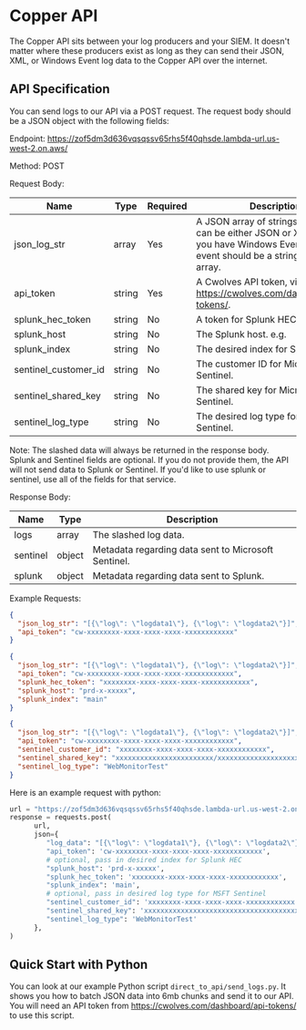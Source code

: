 # Copper API

The Copper API sits between your log producers and your SIEM. It doesn't matter where these producers exist as long as they can send their JSON, XML, or Windows Event log data to the Copper API over the internet.

## API Specification

You can send logs to our API via a POST request. The request body should be a JSON object with the following fields:

Endpoint: <https://zof5dm3d636vqsqssv65rhs5f40qhsde.lambda-url.us-west-2.on.aws/>

Method: POST

Request Body:

| Name                 | Type   | Required | Description                                                                                                                                           |
| -------------------- | ------ | -------- | ----------------------------------------------------------------------------------------------------------------------------------------------------- |
| json_log_str         | array  | Yes      | A JSON array of strings. Each item can be either JSON or XML format. If you have Windows Event Logs, each event should be a string item in the array. |
| api_token            | string | Yes      | A Cwolves API token, visit <https://cwolves.com/dashboard/api-tokens/>.                                                                               |
| splunk_hec_token     | string | No       | A token for Splunk HEC.                                                                                                                               |
| splunk_host          | string | No       | The Splunk host. e.g.                                                                                                                                 |
| splunk_index         | string | No       | The desired index for Splunk HEC.                                                                                                                     |
| sentinel_customer_id | string | No       | The customer ID for Microsoft Sentinel.                                                                                                               |
| sentinel_shared_key  | string | No       | The shared key for Microsoft Sentinel.                                                                                                                |
| sentinel_log_type    | string | No       | The desired log type for Microsoft Sentinel.                                                                                                          |

Note: The slashed data will always be returned in the response body. Splunk and Sentinel fields are optional. If you do not provide them, the API will not send data to Splunk or Sentinel. If you'd like to use splunk or sentinel, use all of the fields for that service.

Response Body:

| Name     | Type   | Description                                         |
| -------- | ------ | --------------------------------------------------- |
| logs     | array  | The slashed log data.                               |
| sentinel | object | Metadata regarding data sent to Microsoft Sentinel. |
| splunk   | object | Metadata regarding data sent to Splunk.             |

Example Requests:

```json
{
  "json_log_str": "[{\"log\": \"logdata1\"}, {\"log\": \"logdata2\"}]",
  "api_token": "cw-xxxxxxxx-xxxx-xxxx-xxxx-xxxxxxxxxxxx"
}
```

```json
{
  "json_log_str": "[{\"log\": \"logdata1\"}, {\"log\": \"logdata2\"}]",
  "api_token": "cw-xxxxxxxx-xxxx-xxxx-xxxx-xxxxxxxxxxxx",
  "splunk_hec_token": "xxxxxxxx-xxxx-xxxx-xxxx-xxxxxxxxxxxx",
  "splunk_host": "prd-x-xxxxx",
  "splunk_index": "main"
}
```

```json
{
  "json_log_str": "[{\"log\": \"logdata1\"}, {\"log\": \"logdata2\"}]",
  "api_token": "cw-xxxxxxxx-xxxx-xxxx-xxxx-xxxxxxxxxxxx",
  "sentinel_customer_id": "xxxxxxxx-xxxx-xxxx-xxxx-xxxxxxxxxxxx",
  "sentinel_shared_key": "xxxxxxxxxxxxxxxxxxxxxxxx/xxxxxxxxxxxxxxxxxxxxxxxxxxxxxxxxxxxxxxxxxxxxxxxxxxxxxx==",
  "sentinel_log_type": "WebMonitorTest"
}
```

Here is an example request with python:

```python
url = "https://zof5dm3d636vqsqssv65rhs5f40qhsde.lambda-url.us-west-2.on.aws/"
response = requests.post(
      url,
      json={
         "log_data": "[{\"log\": \"logdata1\"}, {\"log\": \"logdata2\"}]"
         "api_token": 'cw-xxxxxxxx-xxxx-xxxx-xxxx-xxxxxxxxxxxx',
         # optional, pass in desired index for Splunk HEC
         "splunk_host": 'prd-x-xxxxx',
         "splunk_hec_token": 'xxxxxxxx-xxxx-xxxx-xxxx-xxxxxxxxxxxx',
         "splunk_index": 'main',
         # optional, pass in desired log type for MSFT Sentinel
         "sentinel_customer_id": 'xxxxxxxx-xxxx-xxxx-xxxx-xxxxxxxxxxxx',
         "sentinel_shared_key": 'xxxxxxxxxxxxxxxxxxxxxxxxxxxxxxxxxxxxxxxxxxxxxxxxxxxxxx==',
         "sentinel_log_type": 'WebMonitorTest'
      },
)
```

## Quick Start with Python

You can look at our example Python script `direct_to_api/send_logs.py`. It shows you how to batch JSON data into 6mb chunks and send it to our API. You will need an API token from <https://cwolves.com/dashboard/api-tokens/> to use this script.
